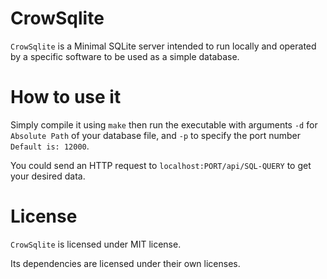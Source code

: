 # CrowSqlite

`CrowSqlite` is a Minimal SQLite server intended to run locally and operated by a specific software to be used as a simple database.


# How to use it

Simply compile it using `make` then run the executable with arguments `-d` for `Absolute Path` of your database file, and `-p` to specify the port number `Default is: 12000`.

You could send an HTTP request to `localhost:PORT/api/SQL-QUERY` to get your desired data.

# License
`CrowSqlite` is licensed under MIT license.

Its dependencies are licensed under their own licenses.